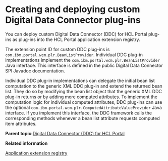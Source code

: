 # Creating and deploying custom Digital Data Connector plug-ins 

You can deploy custom Digital Data Connector \(DDC\) for HCL Portal plug-ins as plug-ins into the HCL Portal application extension registry.

The extension point ID for custom DDC plug-ins is `com.ibm.portal.wcm.plr.BeanListProvider`. Individual DDC plug-in implementations implement the `com.ibm.portal.wcm.plr.BeanListProvider` Java interface. This interface is defined in the public Digital Data Connector SPI Javadoc documentation.

Individual DDC plug-in implementations can delegate the initial bean list computation to the generic XML DDC plug-in and extend the returned bean list. They do so by modifying the bean list object that the generic XML DDC plug-in returns or by adding more computed attributes. To implement the computation logic for individual computed attributes, DDC plug-ins can use the optional `com.ibm.portal.wcm.plr.ComputedAttributeValueProvider` Java interface. If you implement this interface, the DDC framework calls the corresponding methods whenever a bean list attribute requests computed item attributes.

**Parent topic:**[Digital Data Connector \(DDC\) for HCL Portal ](../social/plrf_ovu.md)

**Related information**  


[Application extension registry ](../dev-portlet/extension.md)

